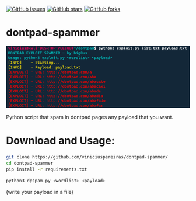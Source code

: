 [![GitHub issues](https://img.shields.io/github/issues/viniciuspereiras/dontpad-spammer)](https://github.com/viniciuspereiras/dontpad-spammer/issues)
[![GitHub stars](https://img.shields.io/github/stars/viniciuspereiras/dontpad-spammer)](https://github.com/viniciuspereiras/dontpad-spammer/stargazers)
[![GitHub forks](https://img.shields.io/github/forks/viniciuspereiras/dontpad-spammer)](https://github.com/viniciuspereiras/dontpad-spammer/network)

# dontpad-spammer
![alt text](https://github.com/viniciuspereiras/dontpad-spammer/blob/main/print.png)

Python script that spam in dontpad pages any payload that you want.
# Download and Usage:
```bash
git clone https://github.com/viniciuspereiras/dontpad-spammer/ 
cd dontpad-spammer 
pip install -r requirements.txt
```

```bash
python3 dpspam.py <wordlist> <payload>
```
(write your payload in a file)
